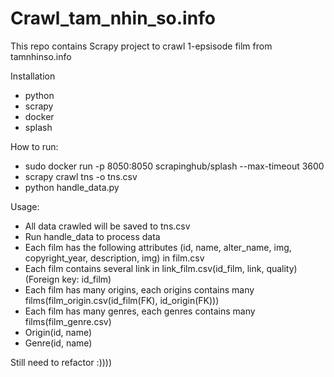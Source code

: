 # Crawl_tam_nhin_so.info
This repo contains Scrapy project to crawl 1-epsisode film from tamnhinso.info

Installation
- python
- scrapy
- docker
- splash

How to run: 
- sudo docker run -p 8050:8050 scrapinghub/splash --max-timeout 3600
- scrapy crawl tns -o tns.csv
- python handle_data.py

Usage: 
- All data crawled will be saved to tns.csv
- Run handle_data to process data
- Each film has the following attributes (id, name, alter_name, img, copyright_year, description, img) in film.csv
- Each film contains several link in link_film.csv(id_film, link, quality) (Foreign key: id_film)
- Each film has many origins, each origins contains many films(film_origin.csv(id_film(FK), id_origin(FK)))
- Each film has many genres, each genres contains many films(film_genre.csv)
- Origin(id, name)
- Genre(id, name)

Still need to refactor :))))

